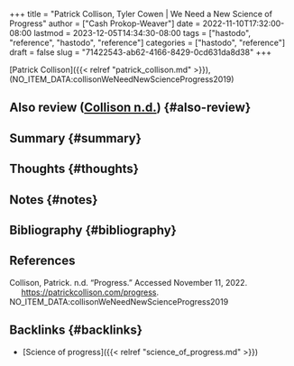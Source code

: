 +++
title = "Patrick Collison, Tyler Cowen | We Need a New Science of Progress"
author = ["Cash Prokop-Weaver"]
date = 2022-11-10T17:32:00-08:00
lastmod = 2023-12-05T14:34:30-08:00
tags = ["hastodo", "reference", "hastodo", "reference"]
categories = ["hastodo", "reference"]
draft = false
slug = "71422543-ab62-4166-8429-0cd631da8d38"
+++

[Patrick Collison]({{< relref "patrick_collison.md" >}}), (NO_ITEM_DATA:collisonWeNeedNewScienceProgress2019)


## Also review (<a href="#citeproc_bib_item_1">Collison n.d.</a>) {#also-review}


## Summary {#summary}


## Thoughts {#thoughts}


## Notes {#notes}


## Bibliography {#bibliography}

## References

<style>.csl-entry{text-indent: -1.5em; margin-left: 1.5em;}</style><div class="csl-bib-body">
  <div class="csl-entry"><a id="citeproc_bib_item_1"></a>Collison, Patrick. n.d. “Progress.” Accessed November 11, 2022. <a href="https://patrickcollison.com/progress">https://patrickcollison.com/progress</a>.</div>
  <div class="csl-entry">NO_ITEM_DATA:collisonWeNeedNewScienceProgress2019</div>
</div>


## Backlinks {#backlinks}

-   [Science of progress]({{< relref "science_of_progress.md" >}})
